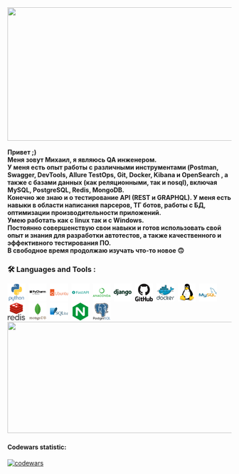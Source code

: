<div id="header" align="center">
  <img src=https://netpoint-dc.com/blog/wp-content/uploads/2019/10/1_zxixptvl4rzkx3eduj38xw.jpeg" width="1000" height="300"/>
</div>

__Привет ;)<br> Меня зовут Михаил, я являюсь QA инженером. <br> У меня есть опыт работы с различными инструментами (Postman, Swagger, DevTools, Allure TestOps, Git, Docker, Kibana и OpenSearch ,  а также с базами данных (как реляционными, так и nosql), включая MySQL, PostgreSQL, Redis, MongoDB.<br> Конечно же знаю и о тестирование API (REST и GRAPHQL).
У меня есть навыки в области написания парсеров, ТГ ботов, работы с БД, оптимизации производительности приложений.<br>
Умею работать как с linux так и с Windows.<br> Постоянно совершенствую свои навыки и готов использовать свой опыт и знания для разработки автотестов, а также качественного и эффективного тестирования ПО.<br> В свободное время продолжаю изучать что-то новое 🙃__

### :hammer_and_wrench: Languages and Tools :
<div>
  <img src="https://github.com/devicons/devicon/blob/master/icons/python/python-original-wordmark.svg"  width="40" height="40"/;
  <img src="https://github.com/devicons/devicon/blob/master/icons/fastapi/fastapi-original-wordmark.svg" width="40" height="40"/>&nbsp;
  <img src="https://github.com/devicons/devicon/blob/master/icons/pycharm/pycharm-original-wordmark.svg" width="40" height="40"/>&nbsp;
  <img src="https://github.com/devicons/devicon/blob/master/icons/ubuntu/ubuntu-plain-wordmark.svg"  UI" width="40" height="40"/>&nbsp;
  <img src="https://github.com/devicons/devicon/blob/master/icons/fastapi/fastapi-original-wordmark.svg"  UI" width="40" height="40"/>&nbsp;
  <img src="https://github.com/devicons/devicon/blob/master/icons/anaconda/anaconda-original-wordmark.svg"  width="40" height="40"/>&nbsp;
  <img src="https://github.com/devicons/devicon/blob/master/icons/django/django-plain-wordmark.svg"  width="40" height="40"/>&nbsp;
  <img src="https://github.com/devicons/devicon/blob/master/icons/github/github-original-wordmark.svg" width="40" height="40"/>&nbsp;
  <img src="https://github.com/devicons/devicon/blob/master/icons/docker/docker-original-wordmark.svg" width="40" height="40"/>&nbsp;
  <img src="https://github.com/devicons/devicon/blob/master/icons/linux/linux-original.svg"  width="40" height="40"/>&nbsp;
  <img src="https://github.com/devicons/devicon/blob/master/icons/mysql/mysql-original-wordmark.svg" width="40" height="40"/>&nbsp;
   <img src="https://github.com/devicons/devicon/blob/master/icons/redis/redis-original-wordmark.svg" width="40" height="40"/>&nbsp;
  <img src="https://github.com/devicons/devicon/blob/master/icons/mongodb/mongodb-original-wordmark.svg" width="40" height="40"/>&nbsp;
    <img src="https://github.com/devicons/devicon/blob/master/icons/sqlite/sqlite-original-wordmark.svg"  width="40" height="40"/>&nbsp;
  <img src="https://github.com/devicons/devicon/blob/master/icons/nginx/nginx-original.svg" width="40" height="40"/>&nbsp;
  <img src="https://github.com/devicons/devicon/blob/master/icons/postgresql/postgresql-original-wordmark.svg" width="40" height="40"/>&nbsp;
  
  
  

<div align="center">
  <img src="https://media.istockphoto.com/id/1224500457/photo/programming-code-abstract-technology-background-of-software-developer-and-computer-script.jpg?s=612x612&w=0&k=20&c=nHMypkMTU1HUUW85Zt0Ff7MDbq17n0eVeXaoM9Knt4Q=" width="1000" height="250"/>
</div>
<h4 align="left">Codewars statistic:</h4>

[![codewars](https://www.codewars.com/users/MikeAstapov/badges/large)](https://www.codewars.com/users/MikeAstapov)

